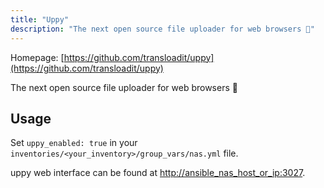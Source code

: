 ```yaml
---
title: "Uppy"
description: "The next open source file uploader for web browsers 🐶"
---
```


Homepage: [https://github.com/transloadit/uppy](https://github.com/transloadit/uppy)

The next open source file uploader for web browsers 🐶

## Usage

Set `uppy_enabled: true` in your `inventories/<your_inventory>/group_vars/nas.yml` file.

uppy web interface can be found at [http://ansible_nas_host_or_ip:3027](http://ansible_nas_host_or_ip:3027).
